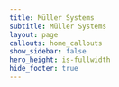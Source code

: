 ```yaml
---
title: Müller Systems
subtitle: Müller Systems
layout: page
callouts: home_callouts
show_sidebar: false
hero_height: is-fullwidth
hide_footer: true
---
```


